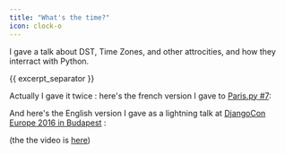 ```yaml
---
title: "What's the time?"
icon: clock-o
---
```


I gave a talk about DST, Time Zones, and other attrocities, and how they interract with Python.

{{ excerpt_separator }}

Actually I gave it twice : here's the french version I gave to [Paris.py #7](http://www.meetup.com/fr-FR/Paris-py-Python-Django-friends/events/224869349/):

<script async class="speakerdeck-embed" data-id="ee4720d254094728b2457b2fc4718d4f" data-ratio="1.33333333333333" src="//speakerdeck.com/assets/embed.js"></script>

And here's the English version I gave as a lightning talk at [DjangoCon Europe 2016 in Budapest](https://djangocon.eu/) :

<script async class="speakerdeck-embed" data-id="74740a82d16e4af6969970df3cf21dda" data-ratio="1.77777777777778" src="//speakerdeck.com/assets/embed.js"></script>

(the the video is [here](https://opbeat.com/events/djangocon-eu-2016/#lightning-talks-day-2))

